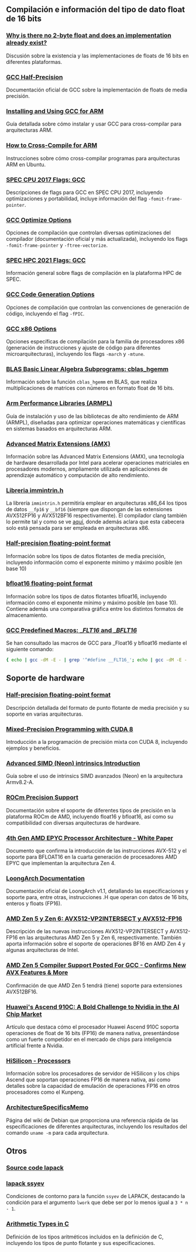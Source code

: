 ## Compilación e información del tipo de dato float de 16 bits

### [Why is there no 2-byte float and does an implementation already exist?](https://stackoverflow.com/questions/5766882/why-is-there-no-2-byte-float-and-does-an-implementation-already-exist)
Discusión sobre la existencia y las implementaciones de floats de 16 bits en diferentes plataformas.

### [GCC Half-Precision](https://gcc.gnu.org/onlinedocs/gcc/Half-Precision.html)
Documentación oficial de GCC sobre la implementación de floats de media precisión.

### [Installing and Using GCC for ARM](https://learn.arm.com/install-guides/gcc/cross/)
Guía detallada sobre cómo instalar y usar GCC para cross-compilar para arquitecturas ARM.

### [How to Cross-Compile for ARM](https://askubuntu.com/questions/250696/how-to-cross-compile-for-arm)
Instrucciones sobre cómo cross-compilar programas para arquitecturas ARM en Ubuntu.

### [SPEC CPU 2017 Flags: GCC](https://www.spec.org/cpu2017/flags/gcc.2021-07-21.html#user_F-fomit-frame-pointer)
Descripciones de flags para GCC en SPEC CPU 2017, incluyendo optimizaciones y portabilidad, incluye información del flag `-fomit-frame-pointer`.

### [GCC Optimize Options](https://gcc.gnu.org/onlinedocs/gcc-14.2.0/gcc/Optimize-Options.html)
Opciones de compilación que controlan diversas optimizaciones del compilador (documentación oficial y más actualizada), incluyendo los flags `-fomit-frame-pointer` y `-ftree-vectorize`.

### [SPEC HPC 2021 Flags: GCC](https://www.spec.org/hpc2021/flags/gcc.html)
Información general sobre flags de compilación en la plataforma HPC de SPEC.

### [GCC Code Generation Options](https://gcc.gnu.org/onlinedocs/gcc-14.2.0/gcc/Code-Gen-Options.html#index-fPIC)
Opciones de compilación que controlan las convenciones de generación de código, incluyendo el flag `-fPIC`.

### [GCC x86 Options](https://gcc.gnu.org/onlinedocs/gcc-14.2.0/gcc/x86-Options.html)
Opciones específicas de compilación para la familia de procesadores x86 (generación de instrucciones y ajuste de código para diferentes microarquitecturas), incluyendo los flags `-march` y `-mtune`.

### [BLAS Basic Linear Algebra Subprograms: cblas_hgemm](https://developer.arm.com/documentation/101004/2410/BLAS-Basic-Linear-Algebra-Subprograms/CBLAS-functions/cblas-hgemm?lang=en)
Información sobre la función `cblas_hgemm` en BLAS, que realiza multiplicaciones de matrices con números en formato float de 16 bits.

### [Arm Performance Libraries (ARMPL)](https://learn.arm.com/install-guides/armpl/)
Guía de instalación y uso de las bibliotecas de alto rendimiento de ARM (ARMPL), diseñadas para optimizar operaciones matemáticas y científicas en sistemas basados en arquitecturas ARM.

### [Advanced Matrix Extensions (AMX)](https://en.wikipedia.org/wiki/Advanced_Matrix_Extensions)
Información sobre las Advanced Matrix Extensions (AMX), una tecnología de hardware desarrollada por Intel para acelerar operaciones matriciales en procesadores modernos, ampliamente utilizada en aplicaciones de aprendizaje automático y computación de alto rendimiento.

### [Libreria immintrin.h](https://github.com/gcc-mirror/gcc/blob/master/gcc/config/i386/immintrin.h)
La librería `immintrin.h` permitiría emplear en arquitecturas x86_64 los tipos de datos `__fp16` y `__bf16` (siempre que dispongan de las extensiones AVX512FP16 y AVX512BF16 respectivamente). El compilador clang también lo permite tal y como se ve [aquí](https://clang.llvm.org/doxygen/immintrin_8h_source.html), donde además aclara que esta cabecera solo está pensada para ser empleada en arquitecturas x86.

### [Half-precision floating-point format](https://en.wikipedia.org/wiki/Half-precision_floating-point_format)
Información sobre los tipos de datos flotantes de media precisión, incluyendo información como el exponente mínimo y máximo posible (en base 10)

### [bfloat16 floating-point format](https://en.wikipedia.org/wiki/Bfloat16_floating-point_format)
Información sobre los tipos de datos flotantes bfloat16, incluyendo información como el exponente mínimo y máximo posible (en base 10). Contiene además una comparativa gráfica entre los distintos formatos de almacenamiento.

### [GCC Predefined Macros: __FLT16_ and __BFLT16_](https://gcc.gnu.org/onlinedocs/gcc/Preprocessor-Options.html)
Se han consultado las macros de GCC para _Float16 y bfloat16 mediante el siguiente comando: 
```bash
{ echo | gcc -dM -E - | grep '^#define __FLT16_'; echo | gcc -dM -E - | grep '^#define __BFLT16_'; }
```

## Soporte de hardware

### [Half-precision floating-point format](https://en.wikipedia.org/wiki/Half-precision_floating-point_format)
Descripción detallada del formato de punto flotante de media precisión y su soporte en varias arquitecturas.

### [Mixed-Precision Programming with CUDA 8](https://developer.nvidia.com/blog/mixed-precision-programming-cuda-8/)
Introducción a la programación de precisión mixta con CUDA 8, incluyendo ejemplos y beneficios.

### [Advanced SIMD (Neon) intrinsics Introduction](https://developer.arm.com/documentation/101028/0010/Advanced-SIMD--Neon--intrinsics)
Guía sobre el uso de intrinsics SIMD avanzados (Neon) en la arquitectura Armv8.2-A.

### [ROCm Precision Support](https://rocm.docs.amd.com/en/latest/reference/precision-support.html#floating-point-types)
Documentación sobre el soporte de diferentes tipos de precisión en la plataforma ROCm de AMD, incluyendo float16 y bfloat16, así como su compatibilidad con diversas arquitecturas de hardware.

### [4th Gen AMD EPYC Processor Architecture - White Paper](https://www.amd.com/content/dam/amd/en/documents/epyc-business-docs/white-papers/221704010-B_en_4th-Gen-AMD-EPYC-Processor-Architecture---White-Paper_pdf.pdf)
Documento que confirma la introducción de las instrucciones AVX-512 y el soporte para BFLOAT16 en la cuarta generación de procesadores AMD EPYC que implementan la arquitectura Zen 4.

### [LoongArch Documentation](https://github.com/loongson/LoongArch-Documentation/releases/latest/download/LoongArch-Vol1-v1.10-EN.pdf)
Documentación oficial de LoongArch v1.1, detallando las especificaciones y soporte para, entre otras, instrucciones .H que operan con datos de 16 bits, enteros y floats (FP16).

### [AMD Zen 5 y Zen 6: AVX512-VP2INTERSECT y AVX512-FP16](https://elchapuzasinformatico.com/2024/01/amd-cpu-zen-5-avx512-vp2intersect-zen-6-avx512-fp16/)
Descripción de las nuevas instrucciones AVX512-VP2INTERSECT y AVX512-FP16 en las arquitecturas AMD Zen 5 y Zen 6, respectivamente. También aporta información sobre el soporte de operaciones BF16 en AMD Zen 4 y algunas arquitecturas de Intel.

### [AMD Zen 5 Compiler Support Posted For GCC - Confirms New AVX Features & More](https://www.phoronix.com/news/AMD-Zen-5-Znver-5-GCC)
Confirmación de que AMD Zen 5 tendrá (tiene) soporte para extensiones AVX512BF16.

### [Huawei's Ascend 910C: A Bold Challenge to Nvidia in the AI Chip Market](https://www.unite.ai/huaweis-ascend-910c-a-bold-challenge-to-nvidia-in-the-ai-chip-market/)
Artículo que destaca cómo el procesador Huawei Ascend 910C soporta operaciones de float de 16 bits (FP16) de manera nativa, presentándose como un fuerte competidor en el mercado de chips para inteligencia artificial frente a Nvidia.

### [HiSilicon - Processors](https://en.wikipedia.org/wiki/HiSilicon#Server_processors)
Información sobre los procesadores de servidor de HiSilicon y los chips Ascend que soportan operaciones FP16 de manera nativa, así como detalles sobre la capacidad de emulación de operaciones FP16 en otros procesadores como el Kunpeng.

### [ArchitectureSpecificsMemo](https://wiki.debian.org/ArchitectureSpecificsMemo)
Página del wiki de Debian que proporciona una referencia rápida de las especificaciones de diferentes arquitecturas, incluyendo los resultados del comando `uname -m` para cada arquitectura.


## Otros

### [Source code lapack](https://github.com/Reference-LAPACK/lapack)

### [lapack ssyev](https://www.math.utah.edu/software/lapack/lapack-s/ssyev.html)
Condiciones de contorno para la función `ssyev` de LAPACK, destacando la condición para el argumento `lwork` que debe ser por lo menos igual a `3 * n - 1`.

### [Arithmetic Types in C](https://en.cppreference.com/w/c/language/arithmetic_types.html)
Definición de los tipos aritméticos incluidos en la definición de C, incluyendo los tipos de punto flotante y sus especificaciones.